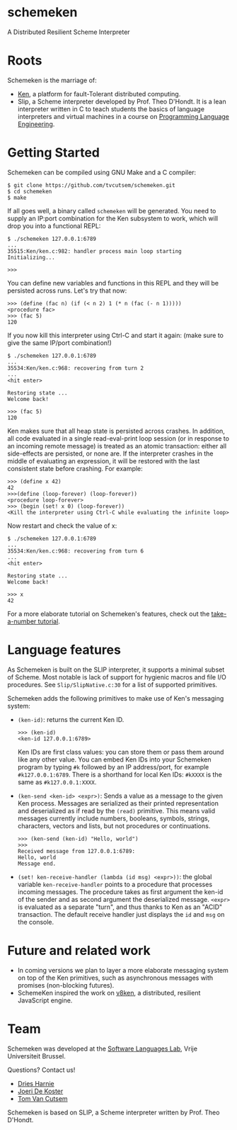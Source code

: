 schemeken
=========

A Distributed Resilient Scheme Interpreter

Roots
=====

Schemeken is the marriage of:

  * [Ken](http://ai.eecs.umich.edu/~tpkelly/Ken/), a platform for fault-Tolerant distributed computing.
  * Slip, a Scheme interpreter developed by Prof. Theo D'Hondt. It is a lean interpreter written in C to teach students the basics of language interpreters and virtual machines in a course on [Programming Language Engineering](http://soft.vub.ac.be/~tjdhondt/PLE).

Getting Started
===============

Schemeken can be compiled using GNU Make and a C compiler:

````console
$ git clone https://github.com/tvcutsem/schemeken.git
$ cd schemeken
$ make
````

If all goes well, a binary called `schemeken` will be generated.
You need to supply an IP:port combination for the Ken subsystem to work, which will drop you into a functional REPL:

````console
$ ./schemeken 127.0.0.1:6789
...
35515:Ken/ken.c:982: handler process main loop starting
Initializing...

>>>
````

You can define new variables and functions in this REPL and they will be persisted across runs.
Let's try that now:

````console
>>> (define (fac n) (if (< n 2) 1 (* n (fac (- n 1)))))
<procedure fac>
>>> (fac 5)
120
````

If you now kill this interpreter using Ctrl-C and start it again: (make sure to give the same IP/port combination!)

````console
$ ./schemeken 127.0.0.1:6789
...
35534:Ken/ken.c:968: recovering from turn 2
...
<hit enter>

Restoring state ...
Welcome back!

>>> (fac 5)
120
````

Ken makes sure that all heap state is persisted across crashes. In addition, all code evaluated in a single read-eval-print loop session (or in response to an incoming remote message) is treated as an atomic transaction: either all side-effects are persisted, or none are. If the interpreter crashes in the middle of evaluating an expression, it will be restored with the last consistent state before crashing. For example:

````console
>>> (define x 42)
42
>>>(define (loop-forever) (loop-forever))
<procedure loop-forever>
>>> (begin (set! x 0) (loop-forever))
<Kill the interpreter using Ctrl-C while evaluating the infinite loop>
````

Now restart and check the value of x:

````console
$ ./schemeken 127.0.0.1:6789
...
35534:Ken/ken.c:968: recovering from turn 6
...
<hit enter>

Restoring state ...
Welcome back!

>>> x
42
````

For a more elaborate tutorial on Schemeken's features, check out the [take-a-number tutorial](https://github.com/tvcutsem/schemeken/blob/master/doc/count.md).

Language features
=================

As Schemeken is built on the SLIP interpreter, it supports a minimal subset of Scheme.
Most notable is lack of support for hygienic macros and file I/O procedures.
See `Slip/SlipNative.c:30` for a list of supported primitives.

Schemeken adds the following primitives to make use of Ken's messaging system:

* `(ken-id)`: returns the current Ken ID.

  ````console
  >>> (ken-id)
  <ken-id 127.0.0.1:6789>
  ````

  Ken IDs are first class values: you can store them or pass them around like any other value.
  You can embed Ken IDs into your Schemeken program by typing `#k` followed by an IP address/port, for example `#k127.0.0.1:6789`.
  There is a shorthand for local Ken IDs: `#kXXXX` is the same as `#k127.0.0.1:XXXX`.

* `(ken-send <ken-id> <expr>)`: Sends a value as a message to the given Ken process. Messages are serialized as their printed representation and deserialized as if read by the `(read)` primitive. This means valid messages currently include numbers, booleans, symbols, strings, characters, vectors and lists, but not procedures or continuations.

  ````console
  >>> (ken-send (ken-id) "Hello, world")
  >>>
  Received message from 127.0.0.1:6789:
  Hello, world
  Message end.
  ````

* `(set! ken-receive-handler (lambda (id msg) <expr>))`: the global variable `ken-receive-handler` points to a procedure that processes incoming messages. The procedure takes as first argument the ken-id of the sender and as second argument the deserialized message. `<expr>` is evaluated as a separate "turn", and thus thanks to Ken as an "ACID" transaction. The default receive handler just displays the `id` and `msg` on the console.

Future and related work
=======================

  * In coming versions we plan to layer a more elaborate messaging system on top of the Ken primitives, such as asynchronous messages with promises (non-blocking futures).
  * SchemeKen inspired the work on [v8ken](https://github.com/supergillis/v8-ken), a distributed, resilient JavaScript engine.

Team
====

Schemeken was developed at the [Software Languages Lab](http://soft.vub.ac.be), Vrije Universiteit Brussel.

Questions? Contact us!

  - [Dries Harnie](mailto://dharnie@vub.ac.be)
  - [Joeri De Koster](mailto://jdekoste@vub.ac.be)
  - [Tom Van Cutsem](mailto://tvcutsem@vub.ac.be)

Schemeken is based on SLIP, a Scheme interpreter written by Prof. Theo D'Hondt.

